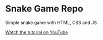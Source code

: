 # Snake Game Repo
Simple snake game with HTML, CSS and JS.

[Watch the tutorial on YouTube](youtube.com/playlist?list=PLa82p3rGlyPEn9fCXpt1tvgKf1dBoIMP9)
